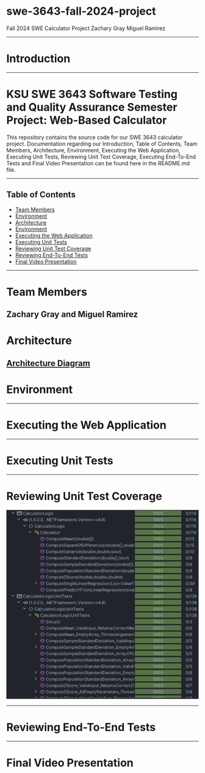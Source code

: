 # swe-3643-fall-2024-project
Fall 2024 SWE Calculator Project
Zachary Gray
Miguel Ramirez

---

# Introduction

---

# KSU SWE 3643 Software Testing and Quality Assurance Semester Project: Web-Based Calculator
This repository contains the source code for our SWE 3643 calculator project.
Documentation regarding our Introduction, Table of Contents, Team Members, Architecture, Environment, Executing the Web Application, Executing Unit Tests, Reviewing Unit Test Coverage, Executing End-To-End Tests and Final Video Presentation
can be found here in the README.md file.

---

## Table of Contents
- [Team Members](#team-members)
- [Environment](#environment)
- [Architecture](#architecture)
- [Environment](#environment)
- [Executing the Web Application](#executing-the-web-application)
- [Executing Unit Tests](#executing-unit-tests)
- [Reviewing Unit Test Coverage](#reviewing-unit-test-coverage)
- [Reviewing End-To-End Tests](#reviewing-end-to-end-tests)
- [Final Video Presentation](#final-video-presentation)
---

# Team Members
Zachary Gray and Miguel Ramirez
---

# Architecture
[Architecture Diagram](src/docs/ArchitectureDia.md)
---

# Environment

---

# Executing the Web Application

---

# Executing Unit Tests

---

# Reviewing Unit Test Coverage
![Alt text](src/docs/UnitTestCoverage100.png)

---

# Reviewing End-To-End Tests

---

# Final Video Presentation
